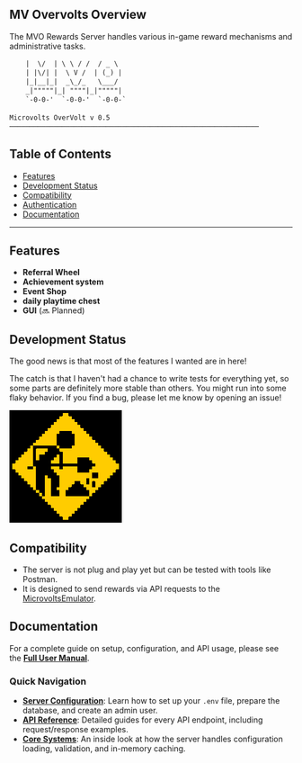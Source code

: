 
## MV Overvolts Overview

The MVO Rewards Server handles various in-game reward mechanisms and administrative tasks.
```
    |  \/  | \ \ / /  / _ \  
    | |\/| |  \ V /  | (_) | 
    |_|__|_|  _\_/_   \___/  
    _|"""""|_| """"|_|"""""| 
    `-0-0-'  `-0-0-'  `-0-0-` 
    
Microvolts OverVolt v 0.5
──────────────────────────────────────────────────────────────
```



## Table of Contents

- [Features](#features)
- [Development Status](#development-status)
- [Compatibility](#compatibility)
- [Authentication](#authentication)
- [Documentation](#documentation)

---

## Features
- **Referral Wheel** 
- **Achievement system** 
- **Event Shop** 
- **daily playtime chest**
- **GUI** (🔜 Planned)

## Development Status
The good news is that most of the features I wanted are in here!

The catch is that I haven't had a chance to write tests for everything yet, so some parts are definitely more stable than others. You might run into some flaky behavior. If you find a bug, please let me know by opening an issue! 

![Microvolts](bea969fced10a14b443c0af9240b566e_w200.gif)


## Compatibility
- The server is not plug and play yet but can be tested with tools like Postman.
- It is designed to send rewards via API requests to the [MicrovoltsEmulator](https://github.com/SoWeBegin/MicrovoltsEmulator).



## Documentation

For a complete guide on setup, configuration, and API usage, please see the **[Full User Manual](./docs/README.md)**.

### Quick Navigation

*   **[Server Configuration](./docs/configuration/README.md)**: Learn how to set up your `.env` file, prepare the database, and create an admin user.
*   **[API Reference](./docs/api-reference/README.md)**: Detailed guides for every API endpoint, including request/response examples.
*   **[Core Systems](./docs/core-systems/README.md)**: An inside look at how the server handles configuration loading, validation, and in-memory caching.

